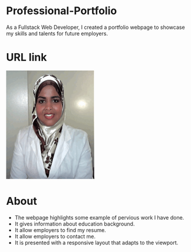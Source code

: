 # Professional-Portfolio
As a Fullstack Web Developer, I created a portfolio webpage to showcase my skills and talents for future employers.

# URL link
![plot](./my%20photo.gif)


# About
- The webpage highlights some example of pervious work I have done. 
- It gives information about education background.
- It allow employers to find my resume. 
- It allow employers to contact me. 
- It is presented with a responsive layout that adapts to the viewport. 

